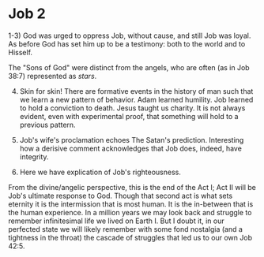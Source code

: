 # Job 2

1-3) God was urged to oppress Job, without cause, and still Job was loyal.
As before God has set him up to be a testimony: both to the world and to Hisself.

The "Sons of God" were distinct from the angels, who are often (as in Job 38:7) represented as _stars_.


4) Skin for skin!
  There are formative events in the history of man such that we learn a new pattern of behavior.
  Adam learned humility.
  Job learned to hold a conviction to death.
  Jesus taught us charity.
  It is not always evident, even with experimental proof, that something will hold to a previous pattern.


9) Job's wife's proclamation echoes The Satan's prediction.
  Interesting how a derisive comment acknowledges that Job does, indeed, have integrity.

10) Here we have explication of Job's righteousness.

From the divine/angelic perspective, this is the end of the Act I;  Act II will be Job's ultimate response to God.
Though that second act is what sets eternity it is the intermission that is most human.
It is the in-between that is the human experience.
In a million years we may look back and struggle to remember infinitesimal life we lived on Earth I.
But I doubt it, in our perfected state we will likely remember with some fond nostalgia (and a tightness in the throat) the cascade of struggles that led us to our own Job 42:5.
